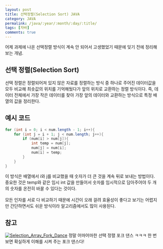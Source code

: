 ```yaml
---
layout: post
title: 선택정렬(Selection Sort) JAVA
category: JAVA
permalink: /java/:year/:month/:day/:title/
tags: [자바]
comments: true
---
```


어제 과제에 나온 선택정렬 방식이 계속 안 되어서 고생했었기 때문에 잊기 전에 정리해 보는 개념.

## 선택 정렬(Selection Sort)

선택 정렬은 정렬되어져 있지 않은 자료를 정렬하는 방식 중 하나로 주어진 데이터값을 모두 비교해 최솟값의 위치를 기억해뒀다가 앞의 위치로 교환하는 정렬 방식이다. 즉, 데이터 전체에서 가장 작은 데이터를 찾아 가장 앞의 데이터와 교환하는 방식으로 특정 배열의 값을 정리한다.

## 예시 코드

```java
for (int i = 0; i < num.length - 1; i++){
	for (int j = i + 1; j < num.length; j++){
		if (num[i] > num[j]){
			int temp = num[j];
			num[j] = num[i];
			num[i] = temp;
		}
	}
}
```

이 방식은 배열에서 i와 j를 비교했을 때 숫자가 더 큰 것을 계속 뒤로 보내는 방법이다.<br>
중요한 것은 temp와 같은 임시 int 값을 만들어서 숫자를 임시적으로 담아주어야 두 개의 숫자를 온전히 바꿀 수 있다는 것이다.<br><br>
모든 인자를 서로 다 비교하기 때문에 시간이 오래 걸려 효율성이 좋다고 보기는 어렵지만 간단하면서도 쉬운 방식이라 알고리즘에서도 많이 사용된다.

## 참고

[![Selection_Array_Fork_Dance](http://img.youtube.com/vi/gARC8MApdcY/0.jpg)](https://youtu.be/gARC8MApdcY)
정말 어마어마한 선택 정렬 포크 댄스 ㅋㅋㅋ 한 번 보면 확실하게 이해를 시켜 주는 포크 댄스다!
